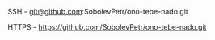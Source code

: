 ﻿SSH - git@github.com:SobolevPetr/ono-tebe-nado.git

HTTPS - https://github.com/SobolevPetr/ono-tebe-nado.git

